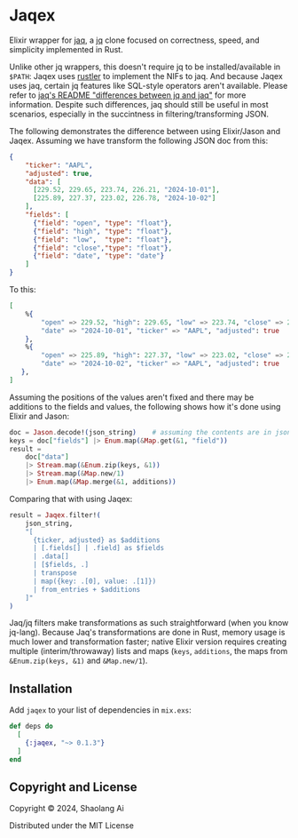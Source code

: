 # Jaqex
Elixir wrapper for [jaq](https://github.com/01mf02/jaq), a [jq](https://jqlang.github.io/jq/)
clone focused on correctness, speed, and simplicity implemented in Rust.

Unlike other jq wrappers, this doesn't require jq to be installed/available in `$PATH`:
Jaqex uses [rustler](https://hexdocs.pm/rustler/) to implement the NIFs to jaq.
And because Jaqex uses jaq, certain jq features like SQL-style operators aren't available.
Please refer to [jaq's README "differences between jq and jaq"][diff]
for more information. Despite such differences, jaq should still be useful in most
scenarios, especially in the succintness in filtering/transforming JSON.

The following demonstrates the difference between using Elixir/Jason and Jaqex. Assuming
we have transform the following JSON doc from this:

```json
{
    "ticker": "AAPL",
    "adjusted": true,
    "data": [
      [229.52, 229.65, 223.74, 226.21, "2024-10-01"],
      [225.89, 227.37, 223.02, 226.78, "2024-10-02"]
    ],
    "fields": [
      {"field": "open", "type": "float"},
      {"field": "high", "type": "float"},
      {"field": "low",  "type": "float"},
      {"field": "close","type": "float"},
      {"field": "date", "type": "date"}
    ]
}
```

To this:

```elixir
[
    %{
        "open" => 229.52, "high": 229.65, "low" => 223.74, "close" => 226.21,
        "date" => "2024-10-01", "ticker" => "AAPL", "adjusted": true
    },
    %{
        "open" => 225.89, "high": 227.37, "low" => 223.02, "close" => 226.78,
        "date" => "2024-10-02", "ticker" => "AAPL", "adjusted": true
   },
]
```

Assuming the positions of the values aren't fixed and there may be additions to
the fields and values, the following shows how it's done using Elixir and Jason:

```elixir
doc = Jason.decode!(json_string)    # assuming the contents are in json_string
keys = doc["fields"] |> Enum.map(&Map.get(&1, "field"))
result =
    doc["data"]
    |> Stream.map(&Enum.zip(keys, &1))
    |> Stream.map(&Map.new/1)
    |> Enum.map(&Map.merge(&1, additions))
```

Comparing that with using Jaqex:

```elixir
result = Jaqex.filter!(
    json_string,
    "[
      {ticker, adjusted} as $additions
      | [.fields[] | .field] as $fields
      | .data[]
      | [$fields, .]
      | transpose
      | map({key: .[0], value: .[1]})
      | from_entries + $additions
    ]"
)
```

Jaq/jq filters make transformations as such straightforward (when you know jq-lang).
Because Jaq's transformations are done in Rust, memory usage is much lower and transformation
faster; native Elixir version requires creating multiple (interim/throwaway) lists and
maps (`keys`, `additions`, the maps from `&Enum.zip(keys, &1)` and `&Map.new/1`).

## Installation

Add `jaqex` to your list of dependencies in `mix.exs`:

```elixir
def deps do
  [
    {:jaqex, "~> 0.1.3"}
  ]
end
```

## Copyright and License
Copyright © 2024, Shaolang Ai

Distributed under the MIT License

[diff]: https://github.com/01mf02/jaq/blob/main/README.md#differences-between-jq-and-jaq
